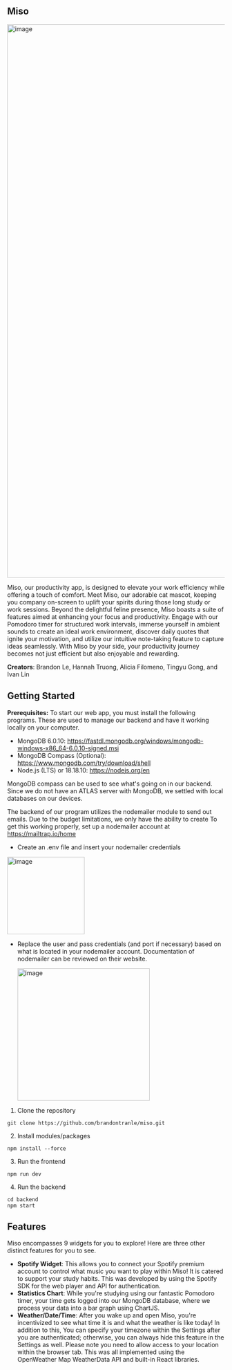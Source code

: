 <h2> Miso </h2>
<img width="1280" alt="image" src="https://github.com/brandontranle/miso/assets/111268644/5cd5f13b-6811-4f8d-ba76-3bfc85c918c5">


  Miso, our productivity app, is designed to elevate your work efficiency while offering a touch of comfort. Meet Miso, our adorable cat mascot, keeping you company on-screen to uplift your spirits during those long study or work sessions. Beyond the delightful feline presence, Miso boasts a suite of features aimed at enhancing your focus and productivity. Engage with our Pomodoro timer for structured work intervals, immerse yourself in ambient sounds to create an ideal work environment, discover daily quotes that ignite your motivation, and utilize our intuitive note-taking feature to capture ideas seamlessly. With Miso by your side, your productivity journey becomes not just efficient but also enjoyable and rewarding.

**Creators**: Brandon Le, Hannah Truong, Alicia Filomeno, Tingyu Gong, and Ivan Lin
<h2> Getting Started </h2>


**Prerequisites:**
To start our web app, you must install the following programs. These are used to manage our backend and have it working locally on your computer.
* MongoDB 6.0.10: https://fastdl.mongodb.org/windows/mongodb-windows-x86_64-6.0.10-signed.msi
* MongoDB Compass (Optional): https://www.mongodb.com/try/download/shell
* Node.js (LTS) or 18.18.10: https://nodejs.org/en

MongoDB compass can be used to see what's going on in our backend. Since we do not have an ATLAS server with MongoDB, we settled with local databases on our devices. 

The backend of our program utilizes the nodemailer module to send out emails. Due to the budget limitations, we only have the ability to create 
To get this working properly, set up a nodemailer account at https://mailtrap.io/home
* Create an .env file and insert your nodemailer credentials
<img width="179" alt="image" src="https://github.com/brandontranle/miso/assets/111268644/dc954b2b-a529-4c4a-a8de-f267b5ce7ed2">

* Replace the user and pass credentials (and port if necessary) based on what is located in your nodemailer account. Documentation of nodemailer can be reviewed on their website. 

  <img width="306" alt="image" src="https://github.com/brandontranle/miso/assets/111268644/edfaa3bc-0bcf-4d98-89f4-f43d643cf544">


1. Clone the repository <br/>
```
git clone https://github.com/brandontranle/miso.git
```
2. Install modules/packages
```
npm install --force
```
3. Run the frontend
```
npm run dev
```
4. Run the backend
```
cd backend
npm start
```

<h2> Features </h2>

Miso encompasses 9 widgets for you to explore!
Here are three other distinct features for you to see.
* **Spotify Widget**: This allows you to connect your Spotify premium account to control what music you want to play within Miso! It is catered to support your study habits. This was developed by using the Spotify SDK for the web player and API for authentication. 
* **Statistics Chart**: While you're studying using our fantastic Pomodoro timer, your time gets logged into our MongoDB database, where we process your data into a bar graph using ChartJS.
* **Weather/Date/Time**: After you wake up and open Miso, you're incentivized to see what time it is and what the weather is like today! In addition to this, You can specify your timezone within the Settings after you are authenticated; otherwise, you can always hide this feature in the Settings as well. Please note you need to allow access to your location within the browser tab. This was all implemented using the OpenWeather Map WeatherData API and built-in React libraries. 
  
